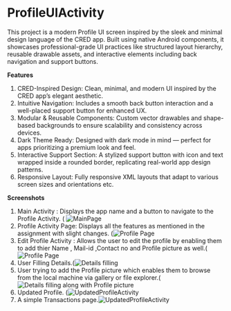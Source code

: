 # ProfileUIActivity
This project is a modern Profile UI screen inspired by the sleek and minimal design language of the CRED app. Built using native Android components, it showcases professional-grade UI practices like structured layout hierarchy, reusable drawable assets, and interactive elements including back navigation and support buttons.

**Features**
1. CRED-Inspired Design: Clean, minimal, and modern UI inspired by the CRED app’s elegant aesthetic.
2. Intuitive Navigation: Includes a smooth back button interaction and a well-placed support button for enhanced UX.
3. Modular & Reusable Components: Custom vector drawables and shape-based backgrounds to ensure scalability and consistency across devices.
4. Dark Theme Ready: Designed with dark mode in mind — perfect for apps prioritizing a premium look and feel.
5. Interactive Support Section: A stylized support button with icon and text wrapped inside a rounded border, replicating real-world app design patterns.
6. Responsive Layout: Fully responsive XML layouts that adapt to various screen sizes and orientations etc.

**Screenshots**
1. Main Activity : Displays the app name and a button to navigate to the Profile Activity. ( ![MainPage](https://github.com/user-attachments/assets/2c333e6d-b3ac-440a-8413-b988db2b032a)
2. Profile Activity Page: Displays all the features as mentioned in the assignment with slight changes. (![Profile Page](https://github.com/user-attachments/assets/b47b425f-7bc8-4f1e-ba11-2ada2fbca720)
3. Edit Profile Activity : Allows the user to edit the profile by enabling them to add thier Name , Mail-id ,Contact no and Profile picture as well.(![Profile Page](https://github.com/user-attachments/assets/1f5c7311-46c2-411d-91d8-94aaea924a54)
4. User Filling Details.(![Details filling](https://github.com/user-attachments/assets/8f7a32f1-654c-410b-85cc-85bfc0874fbc)
5. User trying to add the Profile picture which enables them to browse from the local machine via gallery or file explorer.(![Details filling along with Profile picture](https://github.com/user-attachments/assets/873af5b4-cafd-404c-89c1-4c51897077a1)
6. Updated Profile. (![UpdatedProfileActivity](https://github.com/user-attachments/assets/c09361a7-67ea-4876-989b-91f7d0833b01)
7. A simple Transactions page.![UpdatedProfileActivity](https://github.com/user-attachments/assets/a6e82199-5679-46ec-afeb-7b219ad56ca4)



